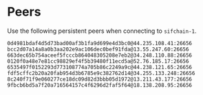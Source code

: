 # Peers

Use the following persistent peers when connecting to `sifchain-1`.

```
0d4981bdaf4d5d73bad00af3b1fa9d699e4d3bc0@44.235.108.41:26656
bcc2d07a14a8a0b3aa202e9ac106dec0bef91fda@13.55.247.60:26656
663dec65b754aceef5fcccb864048305208e7eb2@34.248.110.88:26656
0120f0a48e7e81cc98829ef4f5b39480f11ecd5a@52.76.185.17:26656
6535497f0152293d773108774a705b86c2249a9c@44.238.121.65:26656
fdf5cffc2b20a20fab954d3b6785e9c382762d14@34.255.133.248:26656
8c240f71f9e060277ce18dc09d82d3bbb05d1972@13.211.43.177:26656
9fbcb6bd5a7f20a716564157c4f6296d2faf5f64@18.138.208.95:26656
```

